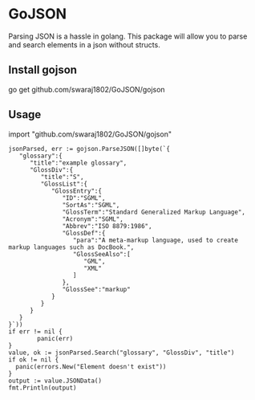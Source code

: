 # GoJSON
Parsing JSON is a hassle in golang. This package will allow you to parse and search elements in a json without structs.

## Install gojson
go get github.com/swaraj1802/GoJSON/gojson

## Usage
import "github.com/swaraj1802/GoJSON/gojson"
```
jsonParsed, err := gojson.ParseJSON([]byte(`{
   "glossary":{
      "title":"example glossary",
      "GlossDiv":{
         "title":"S",
         "GlossList":{
            "GlossEntry":{
               "ID":"SGML",
               "SortAs":"SGML",
               "GlossTerm":"Standard Generalized Markup Language",
               "Acronym":"SGML",
               "Abbrev":"ISO 8879:1986",
               "GlossDef":{
                  "para":"A meta-markup language, used to create markup languages such as DocBook.",
                  "GlossSeeAlso":[
                     "GML",
                     "XML"
                  ]
               },
               "GlossSee":"markup"
            }
         }
      }
   }
}`))
if err != nil {
		panic(err)
}
value, ok := jsonParsed.Search("glossary", "GlossDiv", "title")
if ok != nil {
  panic(errors.New("Element doesn't exist"))
}
output := value.JSONData()
fmt.Println(output)
```
